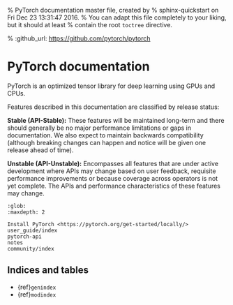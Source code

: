% PyTorch documentation master file, created by
%  sphinx-quickstart on Fri Dec 23 13:31:47 2016.
%  You can adapt this file completely to your liking, but it should at least
%  contain the root `toctree` directive.

% :github_url: https://github.com/pytorch/pytorch

PyTorch documentation
===================================

PyTorch is an optimized tensor library for deep learning using GPUs and CPUs.

Features described in this documentation are classified by release status:

**Stable (API-Stable):**
These features will be maintained long-term and there should generally be no major performance limitations or gaps in documentation. We also expect to maintain backwards compatibility (although breaking changes can happen and notice will be given one release ahead of time).

**Unstable (API-Unstable):**
Encompasses all features that are under active development where APIs may change based on user feedback, requisite performance improvements or because coverage across operators is not yet complete.
The APIs and performance characteristics of these features may change.

```{toctree}
:glob:
:maxdepth: 2

Install PyTorch <https://pytorch.org/get-started/locally/>
user_guide/index
pytorch-api
notes
community/index
```

## Indices and tables

* {ref}`genindex`
* {ref}`modindex`
